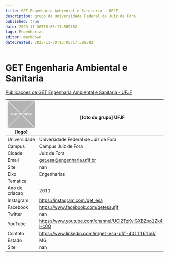 ```yaml
---
title: GET Engenharia Ambiental e Sanitaria - UFJF
description: grupo da Universidade Federal de Juiz de Fora
published: true
date: 2023-11-30T15:05:17.589782
tags: Engenharias
editor: markdown
dateCreated: 2023-11-30T15:05:17.589782
---
```


# GET Engenharia Ambiental e Sanitaria

[Publicacoes de GET Engenharia Ambiental e Sanitaria - UFJF](/atividade/4GETEngenhariaAmbientaleSanitariaUFJF/feed)

| ![placeholder.png](/placeholder.png) [logo] | [foto do grupo] UFJF         |
| ------------------------------------------- | ------------------------------------------------- |
| Universidade                                | Universidade Federal de Juiz de Fora      |
| Campus                                      | Campus Juiz de Fora            |
| Cidade                                      | Juiz de Fora             |
| Email                                       | get.esa@engenharia.ufjf.br             |
| Site                                        | nan              |
| Eixo                                        | Engenharias              |
| Tematica                                    |           |
| Ano de criacao                              | 2011        |
| Instagram                                   | https://instagram.com/get_esa         |
| Facebook                                    | https://www.facebook.com/getesaufjf          |
| Twitter                                     | nan           |
| YouTube                                     | https://www.youtube.com/channel/UCl2TzKviGXBZpo1Zk4-Hc0Q           |
| Contato                                     | https://www.linkedin.com/in/get-esa-ufjf-4011161b6/         |
| Estado                                      |  MG            |
| Site                                        | nan |
